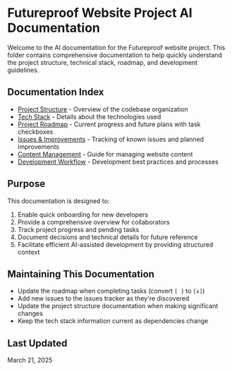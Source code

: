 # Futureproof Website Project AI Documentation

Welcome to the AI documentation for the Futureproof website project. This folder contains comprehensive documentation to help quickly understand the project structure, technical stack, roadmap, and development guidelines.

## Documentation Index

- [Project Structure](./project-structure.md) - Overview of the codebase organization
- [Tech Stack](./tech-stack.md) - Details about the technologies used
- [Project Roadmap](./project-roadmap.md) - Current progress and future plans with task checkboxes
- [Issues & Improvements](./issues-improvements.md) - Tracking of known issues and planned improvements
- [Content Management](./content-management.md) - Guide for managing website content
- [Development Workflow](./development-workflow.md) - Development best practices and processes

## Purpose

This documentation is designed to:

1. Enable quick onboarding for new developers
2. Provide a comprehensive overview for collaborators
3. Track project progress and pending tasks
4. Document decisions and technical details for future reference
5. Facilitate efficient AI-assisted development by providing structured context

## Maintaining This Documentation

- Update the roadmap when completing tasks (convert `[ ]` to `[x]`)
- Add new issues to the issues tracker as they're discovered
- Update the project structure documentation when making significant changes
- Keep the tech stack information current as dependencies change

## Last Updated

March 21, 2025
